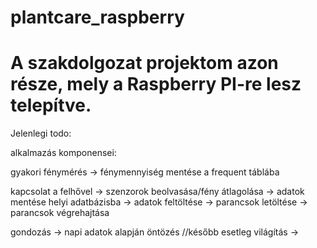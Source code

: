 # plantcare_raspberry
# A szakdolgozat projektom azon része, mely a Raspberry PI-re lesz telepítve.

Jelenlegi todo:

alkalmazás komponensei:

gyakori fénymérés
	-> fénymennyiség mentése a frequent táblába
	
kapcsolat a felhővel
	-> szenzorok beolvasása/fény átlagolása
	-> adatok mentése helyi adatbázisba
	-> adatok feltöltése
	-> parancsok letöltése
	-> parancsok végrehajtása

gondozás
	-> napi adatok alapján öntözés //később esetleg világítás
	-> 
